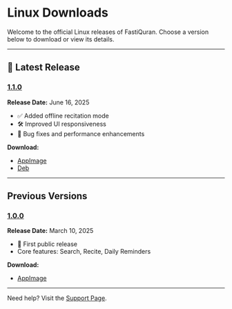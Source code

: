 # Linux Downloads

Welcome to the official Linux releases of FastiQuran. Choose a version below to download or view its details.

---

## 🐧 Latest Release

### [1.1.0](#1.1.0)
<a id="1.1.0"></a>
**Release Date:** June 16, 2025

- ✅ Added offline recitation mode  
- 🛠 Improved UI responsiveness  
- 🐞 Bug fixes and performance enhancements  

**Download:**
- [AppImage](https://example.com/downloads/linux/fastiquran-1.2.0.AppImage)
- [Deb](https://example.com/downloads/linux/fastiquran-1.2.0.deb)

---

## Previous Versions

### [1.0.0](#1.0.0)
<a id="1.0.0"></a>
**Release Date:** March 10, 2025

- 🎉 First public release  
- Core features: Search, Recite, Daily Reminders  

**Download:**
- [AppImage](https://example.com/downloads/linux/fastiquran-1.0.0.AppImage)

---

Need help? Visit the [Support Page](https://flagodna.com/contact).
